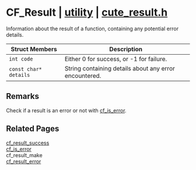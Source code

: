 # CF_Result | [utility](https://github.com/RandyGaul/cute_framework/blob/master/docs/utility/README.md) | [cute_result.h](https://github.com/RandyGaul/cute_framework/blob/master/include/cute_result.h)

Information about the result of a function, containing any potential error details.

Struct Members | Description
--- | ---
`int code` | Either 0 for success, or -1 for failure.
`const char* details` | String containing details about any error encountered.

## Remarks

Check if a result is an error or not with [cf_is_error](https://github.com/RandyGaul/cute_framework/blob/master/docs/utility/cf_is_error.md).

## Related Pages

[cf_result_success](https://github.com/RandyGaul/cute_framework/blob/master/docs/utility/cf_result_success.md)  
[cf_is_error](https://github.com/RandyGaul/cute_framework/blob/master/docs/utility/cf_is_error.md)  
cf_result_make  
[cf_result_error](https://github.com/RandyGaul/cute_framework/blob/master/docs/utility/cf_result_error.md)  
